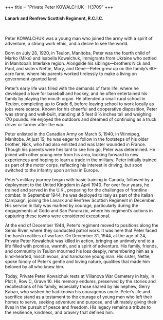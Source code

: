 +++
title = "Private Peter KOWALCHUK - H3709"
+++

#### Lanark and Renfrew Scottish Regiment, R.C.I.C.
<br>


Peter KOWALCHUK was a young man who joined the army with a spirit of adventure, a strong work ethic, and a desire to see the world.

Born on July 28, 1920, in Teulon, Manitoba, Peter was the fourth child of Marko (Mike) and Isabella Kowalchuk, immigrants from Ukraine who settled in Manitoba’s Interlake region. Alongside his siblings—brothers Nick and Paul, and sisters Nettie, Mary, and Gene—Peter grew up on the family’s 60-acre farm, where his parents worked tirelessly to make a living on government-granted land.

Peter’s early life was filled with the demands of farm life, where he developed a love for baseball and hockey, and he often entertained his family by playing the mouth organ. He attended a small rural school in Teulon, completing up to Grade 6, before leaving school to work locally as jobs were scarce. Known for his cheerful and cooperative disposition, Peter was strong and well-built, standing at 5 feet 8 ½ inches tall and weighing 170 pounds. He enjoyed the outdoors and dreamed of continuing as a truck driver or farmer after the war.

Peter enlisted in the Canadian Army on March 5, 1940, in Winnipeg, Manitoba. 
At just 19, he was eager to follow in the footsteps of his older brother, Nick, who had also enlisted and was later wounded in France. Though his parents were hesitant to see him go, Peter was determined. He joined with other young men from his area, looking forward to new experiences and hoping to learn a trade in the military. Peter initially trained as part of the motor corps, reflecting his interest in driving, but soon switched to the infantry upon arrival in Europe.

Peter’s military journey began with basic training in Canada, followed by a deployment to the United Kingdom in April 1940. For over four years, he trained and served in the U.K., preparing for the challenges of frontline combat. In September 1944, he was deployed to Italy as part of the Italian Campaign, joining the Lanark and Renfrew Scottish Regiment in December. His service in Italy was marked by courage, particularly during the engagements at Gòdo and San Pancrazio, where his regiment’s actions in capturing these towns were considered exceptional.

At the end of December 1944, Peter’s regiment moved to positions along the Senio River, where they conducted patrol work. It was here that Peter faced the harsh realities of warfare. 
On December 31, 1944, at the age of 24, Private Peter Kowalchuk was killed in action, bringing an untimely end to a life filled with promise, warmth, and a spirit of adventure. 
His family, friends, and community in Teulon mourned his loss deeply, remembering him as a kind-hearted, mischievous, and handsome young man. His sister, Nettie, spoke fondly of Peter’s gentle and loving nature, qualities that made him beloved by all who knew him.

Today, Private Peter Kowalchuk rests at Villanova War Cemetery in Italy, in Plot II, Row C, Grave 10. His memory endures, preserved by the stories and recollections of his family, especially those shared by his nephew, Gerry Kaban, who wished he had known his courageous uncle. 
Peter’s life and sacrifice stand as a testament to the courage of young men who left their homes to serve, seeking adventure and purpose, and ultimately giving their lives in the pursuit of peace and freedom. His legacy remains a tribute to the resilience, kindness, and bravery that defined him.
